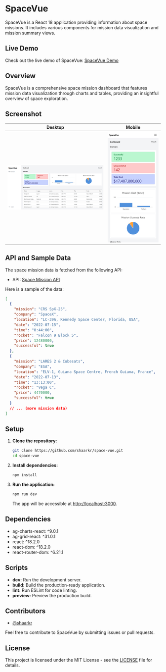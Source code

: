 # SpaceVue

SpaceVue is a React 18 application providing information about space missions. It includes various components for mission data visualization and mission summary views.

## Live Demo

Check out the live demo of SpaceVue: [SpaceVue Demo](https://shaarkr.netlify.app)

## Overview

SpaceVue is a comprehensive space mission dashboard that features mission data visualization through charts and tables, providing an insightful overview of space exploration.

## Screenshot

| Desktop                                  | Mobile                                            |
| ---------------------------------------- | ------------------------------------------------- |
| <img src="./screenshots/desktop.png"  /> | <img src="./screenshots/mobile.png" width="500"/> |

## API and Sample Data

The space mission data is fetched from the following API:

- API: [Space Mission API](https://www.ag-grid.com/example-assets/space-mission-data.json)

Here is a sample of the data:

```json
[
  {
    "mission": "CRS SpX-25",
    "company": "SpaceX",
    "location": "LC-39A, Kennedy Space Center, Florida, USA",
    "date": "2022-07-15",
    "time": "0:44:00",
    "rocket": "Falcon 9 Block 5",
    "price": 12480000,
    "successful": true
  },
  {
    "mission": "LARES 2 & Cubesats",
    "company": "ESA",
    "location": "ELV-1, Guiana Space Centre, French Guiana, France",
    "date": "2022-07-13",
    "time": "13:13:00",
    "rocket": "Vega C",
    "price": 4470000,
    "successful": true
  }
  // ... (more mission data)
]
```

## Setup

1. **Clone the repository:**

   ```bash
   git clone https://github.com/shaarkr/space-vue.git
   cd space-vue
   ```

2. **Install dependencies:**

   ```bash
   npm install
   ```

3. **Run the application:**

   ```bash
   npm run dev
   ```

   The app will be accessible at [http://localhost:3000](http://localhost:3000).

## Dependencies

- ag-charts-react: ^9.0.1
- ag-grid-react: ^31.0.1
- react: ^18.2.0
- react-dom: ^18.2.0
- react-router-dom: ^6.21.1

## Scripts

- **dev:** Run the development server.
- **build:** Build the production-ready application.
- **lint:** Run ESLint for code linting.
- **preview:** Preview the production build.

## Contributors

- [@shaarkr](https://github.com/shaarkr)

Feel free to contribute to SpaceVue by submitting issues or pull requests.

## License

This project is licensed under the MIT License - see the [LICENSE](LICENSE) file for details.
